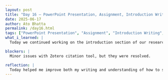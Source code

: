 ```yaml
---
layout: post  
title: "Day 16 – PowerPoint Presentation, Assignment, Introduction Writing, and Literature Review"  
date: 2025-06-17  
author: Ato Bhatta  
permalink: /day16.html  
tags: ["PowerPoint Presentation", "Assignment", "Introduction Writing", "Literature Review"]  
what_i_learned: |
  Today we continued working on the introduction section of our research paper. I spent time writing and collecting important background information to support our topic. I ran into a couple of problems while using Zotero for citations, but I was able to fix them eventually. Our mentor also explained what the final presentation should look like and walked us through the process, including how to format the methods and results sections. After that, I discussed the introduction part with my friend who is also working on it, and we talked about what needed to be revised and improved. I learnt a lot today especially while i was reading the articles, I collected a lot of informations and data which will help me during the project. 

blockers: |
  Minor issues with Zotero citation tool, but they were resolved.

reflection: |
  Today helped me improve both my writing and understanding of how to structure a proper research introduction. Learning more about what should go into the methods and results sections was also helpful for preparing the final presentation. Working with a teammate made the writing process more efficient, and fixing the Zotero issue gave me more confidence in managing citations on my own. Each day, I feel like I'm becoming more comfortable with the tools and process of academic research. This research will definitely help me shape my skills and lot more for future use. 
---
```

